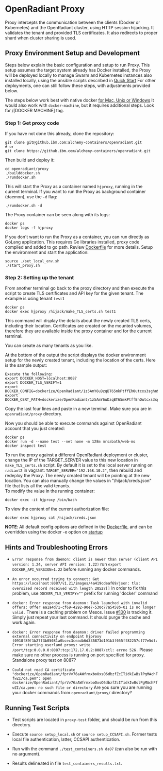 # OpenRadiant Proxy
Proxy intercepts the communication between the clients (Docker or Kubernetes) and
the OpenRadiant cluster, using HTTP session hijacking. It validates the tenant
and provided TLS certificates. It also redirects to proper shard when cluster
sharing is used.

## Proxy Environment Setup and Development
Steps below explain the basic configuration and setup to run Proxy. This setup
assumes the target system already has Docker installed, the Proxy will be deployed
locally to manage Swarm and Kubernetes instances also installed locally, using
the ansible scripts described in [Quick Start](../README.md#quick-start)
For other deployments, one can still follow these steps, with adjustments provided below.

The steps below work best with native docker [for Mac, Unix or Windows](http://www.docker.com/products/overview)
It would also work with `docker-machine`, but it requires additional steps. Look
for /[DOCKER MACHINE] tag.

### Step 1: Get proxy code
If you have not done this already, clone the repository:

```
git clone git@github.ibm.com:alchemy-containers/openradiant.git
# or
git clone https://github.ibm.com/alchemy-containers/openradiant.git
```
Then build and deploy it:
```
cd openradiant/proxy
./builddocker.sh
./rundocker.sh
```

This will start the Proxy as a container named `hjproxy`, running in the current terminal.
If you want to run the Proxy as background container (daemon), use the `-d` flag:
```
./rundocker.sh -d
```
The Proxy container can be seen along with its logs:
```
docker ps
docker logs -f hjproxy
```

If you don't want to run the Proxy as a container, you can run directly as GoLang
application. This requires Go libraries installed, proxy code compiled and added
to go path.
Review [Dockerfile](dockerize/Dockerfile) for more details.
Setup the environment and start the application:
```
source ./set_local_env.sh
./start_proxy.sh
```


### Step 2: Setting up the tenant
From another terminal go back to the proxy directory and then execute the script
to create TLS certificates and API key for the given tenant. The example is
using tenant `test1`
```
docker ps
docker exec hjproxy /hijack/make_TLS_certs.sh test1
```

This command will display the details about the newly created TLS certs, including
their location. Certificates are created on the mounted volumes, therefore they
are available inside the proxy container and for the current terminal.

You can create as many tenants as you like.

At the bottom of the output the script displays the docker environment setup for
the newly created tenant, including the location of the certs. Here is the sample
output:
```
Execute the following:
export DOCKER_HOST=localhost:8087
export DOCKER_TLS_VERIFY=1
export DOCKER_CONFIG=dockerize/OpenRadiant/1z5AmY6uDzqBT65mkPtffEhOutcxs3sghn9S9LrXfAOztCpR
export DOCKER_CERT_PATH=dockerize/OpenRadiant/1z5AmY6uDzqBT65mkPtffEhOutcxs3sghn9S9LrXfAOztCpR
```
Copy the last four lines and paste in a new terminal. Make sure you are in
`openradiant/proxy` directory.

Now you should be able to execute commands against OpenRadiant account that you
just created:

```
docker ps
docker run -d --name test --net none -m 128m mrsabath/web-ms
docker inspect test
```
To run the proxy against a different OpenRadiant deployment or cluster, change
the IP of the TARGET_SERVER value to this new location in `make_TLS_certs.sh` script.
By default it is set to the local server running on `radiant2` in vagrant:
`TARGET_SERVER="192.168.10.2"`, then rebuild and redeploy the Proxy.
The newly created tenant will be pointing at the new location.
You can also manually change the values in "/hijack/creds.json" file that lists
all the valid tenants.  
To modify the value in the running container:
```
docker exec -it hjproxy /bin/bash
```

To view the content of the current authorization file:
```
docker exec hjproxy cat /hijack/creds.json
```


**NOTE**: All default config options are defined in the [Dockerfile](dockerize/Dockerfile),
and can be overridden using the docker -e option on [startup](rundocker.sh)


## Hints and Troubleshooting Errors

 * `Error response from daemon: client is newer than server (client API version: 1.24, server API version: 1.22)`
 run `export DOCKER_API_VERSION=1.22` before running any docker commands.

 * `An error occurred trying to connect: Get https://localhost:8087/v1.21/images/4a419cdeaf69/json: tls: oversized record received with length 20527[]`
 In order to fix this problem, use `DOCKER_TLS_VERIFY=""` prefix for running 'docker' command

 * `docker: Error response from daemon: Task launched with invalid offers: Offer ea1a4d71-cf69-4292-90e7-530c77a5458b-O1 is no longer valid.`
 There is a caching problem on Mesos. Issue [#100](https://github.ibm.com/alchemy-containers/openradiant/issues/100)
 is tracking it. Simply just repeat your last command. It should purge the cache
 and work again.

 * `docker: Error response from daemon: driver failed programming external connectivity on endpoint hjproxy (0910f89f1b27f3b05081a0bcec3ceadb6d335873d191b3f055ff82257cf77e5d): Error starting userland proxy: write /port/tcp:0.0.0.0:8087:tcp:172.17.0.2:8087/ctl: errno 526.` Please make sure no
 other process is running on port specified for proxy. Standalone proxy test on 8087?

  * `Could not read CA certificate "dockerize/OpenRadiant/fprVv76aAWfrmxboOxsO6dbzfZcITidkIwBslPgMAchFfwZI/ca.pem": open dockerize/OpenRadiant/fprVv76aAWfrmxboOxsO6dbzfZcITidkIwBslPgMAchFfwZI/ca.pem: no such file or directory`
  Are you sure you are running your docker commands from `openradiant/proxy/`
  directory?


## Running Test Scripts

* Test scripts are located in `proxy-test` folder, and should be run from this directory.

* Execute `source setup_local.sh` or `source setup_CCSAPI.sh`. Former tests local file authentication, latter, CCSAPI authentication.

* Run with the command `./test_containers.sh da07` (can also be run with no argument).

* Results delineated in file `test_containers_results.txt`.

